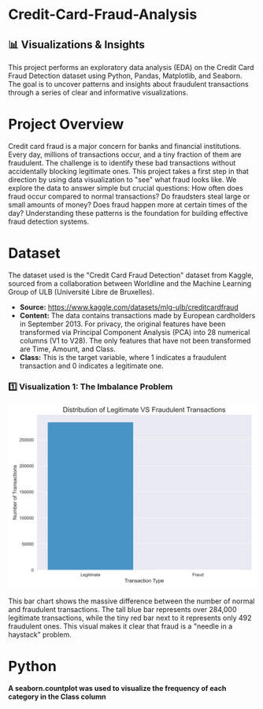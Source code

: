 # Credit-Card-Fraud-Analysis
## 📊 Visualizations & Insights  

This project performs an exploratory data analysis (EDA) on the Credit Card Fraud Detection dataset using Python, Pandas, Matplotlib, and Seaborn. 
The goal is to uncover patterns and insights about fraudulent transactions through a series of clear and informative visualizations.

# Project Overview

Credit card fraud is a major concern for banks and financial institutions. Every day, millions of transactions occur, and a tiny fraction of them are fraudulent. The challenge is to identify these bad transactions without accidentally blocking legitimate ones. This project takes a first step in that direction by using data visualization to "see" what fraud looks like. We explore the data to answer simple but crucial questions: How often does fraud occur compared to normal transactions? Do fraudsters steal large or small amounts of money? Does fraud happen more at certain times of the day? Understanding these patterns is the foundation for building effective fraud detection systems.

# Dataset

The dataset used is the "Credit Card Fraud Detection" dataset from Kaggle, sourced from a collaboration between Worldline and the Machine Learning Group of ULB (Université Libre de Bruxelles).
- **Source:** https://www.kaggle.com/datasets/mlg-ulb/creditcardfraud
- **Content:** The data contains transactions made by European cardholders in September 2013. For privacy, the original features have been transformed via Principal Component Analysis (PCA) into 28 numerical columns (V1 to V28). The only features that have not been transformed are Time, Amount, and Class.
- **Class:** This is the target variable, where 1 indicates a fraudulent transaction and 0 indicates a legitimate one.


### 1️⃣ Visualization 1: The Imbalance Problem 


![Class_Distribution](images/Class_distribution.png)


This bar chart shows the massive difference between the number of normal and fraudulent transactions. The tall blue bar represents over 284,000 legitimate transactions, while the tiny red bar next to it represents only 492 fraudulent ones. This visual makes it clear that fraud is a "needle in a haystack" problem.

# Python 

**A seaborn.countplot was used to visualize the frequency of each category in the Class column**


